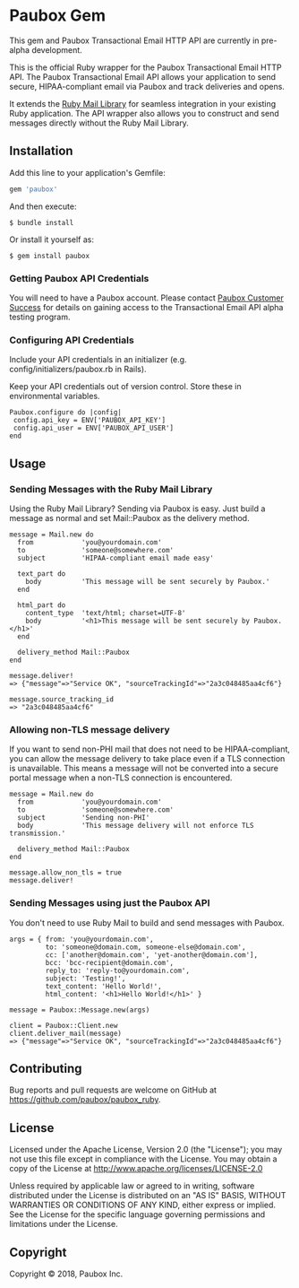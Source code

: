 # Paubox Gem
This gem and Paubox Transactional Email HTTP API are currently in pre-alpha development.

This is the official Ruby wrapper for the Paubox Transactional Email HTTP API. The Paubox Transactional Email API allows your application to send secure, HIPAA-compliant email via Paubox and track deliveries and opens.

It extends the [Ruby Mail Library](https://github.com/mikel/mail) for seamless integration in your existing Ruby application. The API wrapper also allows you to construct and send messages directly without the Ruby Mail Library.

## Installation

Add this line to your application's Gemfile:

```ruby
gem 'paubox'
```

And then execute:

    $ bundle install

Or install it yourself as:

    $ gem install paubox

### Getting Paubox API Credentials
You will need to have a Paubox account. Please contact [Paubox Customer Success](https://paubox.zendesk.com/hc/en-us) for details on gaining access to the Transactional Email API alpha testing program.

### Configuring API Credentials
Include your API credentials in an initializer (e.g. config/initializers/paubox.rb in Rails).

Keep your API credentials out of version control. Store these in environmental variables.

	Paubox.configure do |config|
     config.api_key = ENV['PAUBOX_API_KEY']
     config.api_user = ENV['PAUBOX_API_USER']
    end

## Usage

### Sending Messages with the Ruby Mail Library

Using the Ruby Mail Library? Sending via Paubox is easy. Just build a message as normal and set Mail::Paubox as the delivery method.

	message = Mail.new do
      from            'you@yourdomain.com'
      to              'someone@somewhere.com'
      subject         'HIPAA-compliant email made easy'

      text_part do
        body          'This message will be sent securely by Paubox.'
      end

      html_part do
        content_type  'text/html; charset=UTF-8'
        body          '<h1>This message will be sent securely by Paubox.</h1>'
      end

      delivery_method Mail::Paubox
    end
    
    message.deliver!
    => {"message"=>"Service OK", "sourceTrackingId"=>"2a3c048485aa4cf6"}
    
    message.source_tracking_id
    => "2a3c048485aa4cf6"

### Allowing non-TLS message delivery

If you want to send non-PHI mail that does not need to be HIPAA-compliant, you can allow the message delivery to take place even if a TLS connection is unavailable. This means a message will not be converted into a secure portal message when a non-TLS connection is encountered.

	message = Mail.new do
      from            'you@yourdomain.com'
      to              'someone@somewhere.com'
      subject         'Sending non-PHI'
      body            'This message delivery will not enforce TLS transmission.'

      delivery_method Mail::Paubox
    end
    
    message.allow_non_tls = true
    message.deliver!

### Sending Messages using just the Paubox API
You don't need to use Ruby Mail to build and send messages with Paubox.
	
	args = { from: 'you@yourdomain.com',
	         to: 'someone@domain.com, someone-else@domain.com',
             cc: ['another@domain.com', 'yet-another@domain.com'],
             bcc: 'bcc-recipient@domain.com',
             reply_to: 'reply-to@yourdomain.com',
             subject: 'Testing!',
             text_content: 'Hello World!',
             html_content: '<h1>Hello World!</h1>' }
             
	message = Paubox::Message.new(args)
	
	client = Paubox::Client.new
	client.deliver_mail(message)
	=> {"message"=>"Service OK", "sourceTrackingId"=>"2a3c048485aa4cf6"}

	


## Contributing

Bug reports and pull requests are welcome on GitHub at https://github.com/paubox/paubox_ruby.


## License

Licensed under the Apache License, Version 2.0 (the "License");
you may not use this file except in compliance with the License.
You may obtain a copy of the License at http://www.apache.org/licenses/LICENSE-2.0

Unless required by applicable law or agreed to in writing, software
distributed under the License is distributed on an "AS IS" BASIS,
WITHOUT WARRANTIES OR CONDITIONS OF ANY KIND, either express or implied.
See the License for the specific language governing permissions and
limitations under the License.

## Copyright
Copyright &copy; 2018, Paubox Inc.

